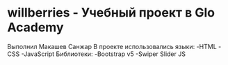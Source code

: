 # willberries - Учебный проект в Glo Academy
Выполнил Макашев Санжар
В проекте использовались языки:
-HTML
-CSS
-JavaScript
Библиотеки:
-Bootstrap v5
-Swiper Slider JS
